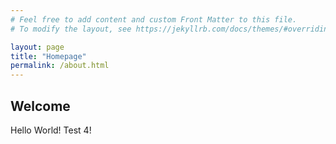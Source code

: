 ```yaml
---
# Feel free to add content and custom Front Matter to this file.
# To modify the layout, see https://jekyllrb.com/docs/themes/#overriding-theme-defaults

layout: page
title: "Homepage"
permalink: /about.html
---
```


## Welcome

Hello World! Test 4!
